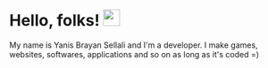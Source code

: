 # Hello, folks! <img src="https://raw.githubusercontent.com/MartinHeinz/MartinHeinz/master/wave.gif" width="30px">

My name is Yanis Brayan Sellali and I'm a developer. I make games, websites, softwares, applications and so on as long as it's coded =)
